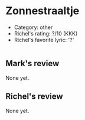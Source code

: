 # Zonnestraaltje

 * Category: other
 * Richel's rating: ?/10 (KKK)
 * Richel's favorite lyric: '?'

```

```

## Mark's review

None yet.

## Richel's review

None yet.
